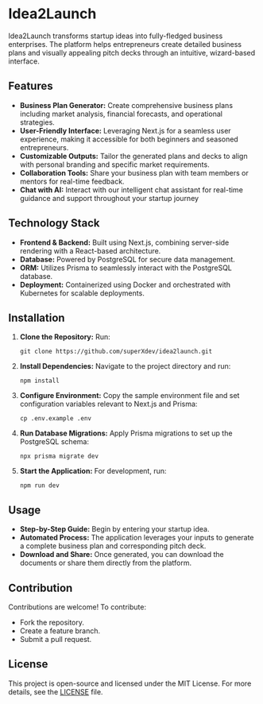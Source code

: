 # Idea2Launch

Idea2Launch transforms startup ideas into fully-fledged business enterprises. The platform helps entrepreneurs create detailed business plans and visually appealing pitch decks through an intuitive, wizard-based interface.

## Features

-  **Business Plan Generator:** Create comprehensive business plans including market analysis, financial forecasts, and operational strategies.
-  **User-Friendly Interface:** Leveraging Next.js for a seamless user experience, making it accessible for both beginners and seasoned entrepreneurs.
-  **Customizable Outputs:** Tailor the generated plans and decks to align with personal branding and specific market requirements.
-  **Collaboration Tools:** Share your business plan with team members or mentors for real-time feedback.
-  **Chat with AI:** Interact with our intelligent chat assistant for real-time guidance and support throughout your startup journey

## Technology Stack

-  **Frontend & Backend:** Built using Next.js, combining server-side rendering with a React-based architecture.
-  **Database:** Powered by PostgreSQL for secure data management.
-  **ORM:** Utilizes Prisma to seamlessly interact with the PostgreSQL database.
-  **Deployment:** Containerized using Docker and orchestrated with Kubernetes for scalable deployments.

## Installation

1. **Clone the Repository:**
   Run:
   ```
   git clone https://github.com/superXdev/idea2launch.git
   ```
2. **Install Dependencies:**
   Navigate to the project directory and run:
   ```
   npm install
   ```
3. **Configure Environment:**
   Copy the sample environment file and set configuration variables relevant to Next.js and Prisma:
   ```
   cp .env.example .env
   ```
4. **Run Database Migrations:**
   Apply Prisma migrations to set up the PostgreSQL schema:
   ```
   npx prisma migrate dev
   ```
5. **Start the Application:**
   For development, run:
   ```
   npm run dev
   ```

## Usage

-  **Step-by-Step Guide:** Begin by entering your startup idea.
-  **Automated Process:** The application leverages your inputs to generate a complete business plan and corresponding pitch deck.
-  **Download and Share:** Once generated, you can download the documents or share them directly from the platform.

## Contribution

Contributions are welcome! To contribute:

-  Fork the repository.
-  Create a feature branch.
-  Submit a pull request.

## License

This project is open-source and licensed under the MIT License. For more details, see the [LICENSE](LICENSE) file.
